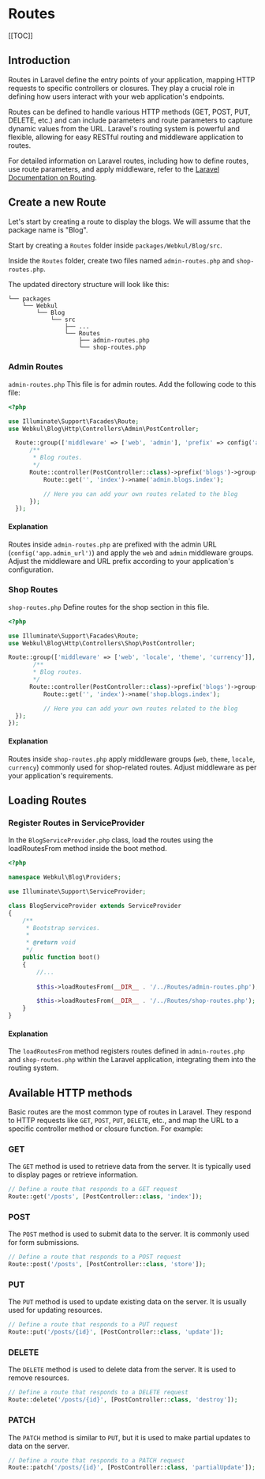 # Routes

[[TOC]]

## Introduction

Routes in Laravel define the entry points of your application, mapping HTTP requests to specific controllers or closures. They play a crucial role in defining how users interact with your web application's endpoints.

Routes can be defined to handle various HTTP methods (GET, POST, PUT, DELETE, etc.) and can include parameters and route parameters to capture dynamic values from the URL. Laravel's routing system is powerful and flexible, allowing for easy RESTful routing and middleware application to routes.

For detailed information on Laravel routes, including how to define routes, use route parameters, and apply middleware, refer to the [Laravel Documentation on Routing](https://laravel.com/docs/11.x/routing).

## Create a new Route

Let's start by creating a route to display the blogs. We will assume that the package name is "Blog". 

Start by creating a `Routes` folder inside `packages/Webkul/Blog/src`.

Inside the `Routes` folder, create two files named `admin-routes.php` and `shop-routes.php`. 

The updated directory structure will look like this:

```
└── packages
    └── Webkul
        └── Blog
            └── src
                ├── ...
                └── Routes
                    ├── admin-routes.php
                    └── shop-routes.php
```

### Admin Routes
`admin-routes.php` This file is for admin routes. Add the following code to this file:

  ```php
  <?php

  use Illuminate\Support\Facades\Route;
  use Webkul\Blog\Http\Controllers\Admin\PostController;

    Route::group(['middleware' => ['web', 'admin'], 'prefix' => config('app.admin_url')], function () {
        /**
         * Blog routes.
         */
        Route::controller(PostController::class)->prefix('blogs')->group(function () {
            Route::get('', 'index')->name('admin.blogs.index');

            // Here you can add your own routes related to the blog 
        });
    });
  ```

#### Explanation
Routes inside `admin-routes.php` are prefixed with the admin URL (`config('app.admin_url')`) and apply the `web` and `admin` middleware groups. Adjust the middleware and URL prefix according to your application's configuration.

### Shop Routes 

`shop-routes.php` Define routes for the shop section in this file.

  ```php
  <?php

  use Illuminate\Support\Facades\Route;
  use Webkul\Blog\Http\Controllers\Shop\PostController;

  Route::group(['middleware' => ['web', 'locale', 'theme', 'currency']], function () {
         /**
         * Blog routes.
         */
        Route::controller(PostController::class)->prefix('blogs')->group(function () {
            Route::get('', 'index')->name('shop.blogs.index');

            // Here you can add your own routes related to the blog 
    });
  });
  ```

#### Explanation

Routes inside `shop-routes.php` apply middleware groups (`web`, `theme`, `locale`, `currency`) commonly used for shop-related routes. Adjust middleware as per your application's requirements.

## Loading Routes

### Register Routes in ServiceProvider

In the `BlogServiceProvider.php` class, load the routes using the loadRoutesFrom method inside the boot method.

```php
<?php

namespace Webkul\Blog\Providers;

use Illuminate\Support\ServiceProvider;

class BlogServiceProvider extends ServiceProvider
{
    /**
     * Bootstrap services.
     *
     * @return void
     */
    public function boot()
    {
        //... 
        
        $this->loadRoutesFrom(__DIR__ . '/../Routes/admin-routes.php');

        $this->loadRoutesFrom(__DIR__ . '/../Routes/shop-routes.php');
    }
}
```

#### Explanation 

The `loadRoutesFrom` method registers routes defined in `admin-routes.php` and `shop-routes.php` within the Laravel application, integrating them into the routing system.

## Available HTTP methods 

Basic routes are the most common type of routes in Laravel. They respond to HTTP requests like `GET`, `POST`, `PUT`, `DELETE`, etc., and map the URL to a specific controller method or closure function. For example:

### GET

The `GET` method is used to retrieve data from the server. It is typically used to display pages or retrieve information.

```php
// Define a route that responds to a GET request
Route::get('/posts', [PostController::class, 'index']);
```
### POST

The `POST` method is used to submit data to the server. It is commonly used for form submissions.

```php
// Define a route that responds to a POST request
Route::post('/posts', [PostController::class, 'store']);
```

### PUT

The `PUT` method is used to update existing data on the server. It is usually used for updating resources.

```php
// Define a route that responds to a PUT request
Route::put('/posts/{id}', [PostController::class, 'update']);
```

### DELETE

The `DELETE` method is used to delete data from the server. It is used to remove resources.

```php
// Define a route that responds to a DELETE request
Route::delete('/posts/{id}', [PostController::class, 'destroy']);
```

### PATCH

The `PATCH` method is similar to `PUT`, but it is used to make partial updates to data on the server.

```php
// Define a route that responds to a PATCH request
Route::patch('/posts/{id}', [PostController::class, 'partialUpdate']);
```